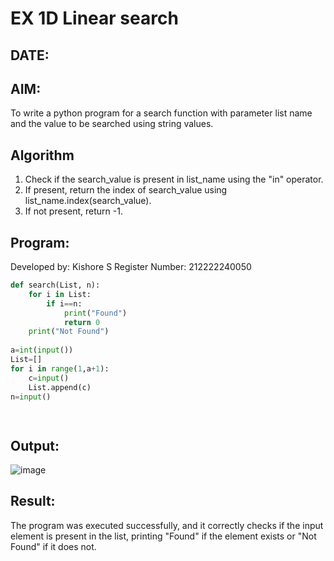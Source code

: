 # EX 1D Linear search
## DATE:
## AIM:
To write a python program for a search function with parameter list name and the value to be searched using string values.



## Algorithm
1. Check if the search_value is present in list_name using the "in" operator.
2. If present, return the index of search_value using list_name.index(search_value).
3. If not present, return -1.

## Program:
Developed by: Kishore S
Register Number: 212222240050 

```python
def search(List, n):
    for i in List:
        if i==n:
            print("Found")
            return 0
    print("Not Found")        
            
a=int(input())
List=[]
for i in range(1,a+1):
    c=input()
    List.append(c)
n=input() 

    
```

## Output:

![image](https://github.com/user-attachments/assets/0447cf81-2c4d-4e56-98d8-bb9b19fa5bd3)


## Result:
The program was executed successfully, and it correctly checks if the input element is present in the list, printing "Found" if the element exists or "Not Found" if it does not.
